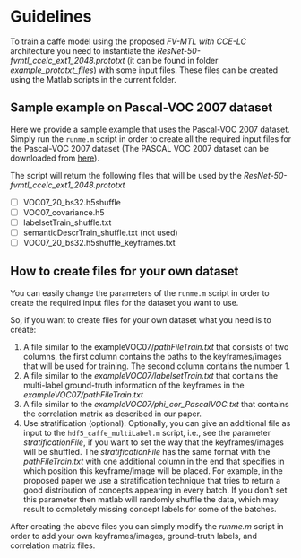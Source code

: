 # Guidelines

To train a caffe model using the proposed *FV-MTL with CCE-LC* architecture you need to instantiate the *ResNet-50-fvmtl_ccelc_ext1_2048.prototxt* (it can be found in folder *example_prototxt_files*) with some input files. These files can be created using the Matlab scripts in the current folder.

## Sample example on Pascal-VOC 2007 dataset

Here we provide a sample example that uses the Pascal-VOC 2007 dataset. Simply run the `runme.m` script in order to create all the required input files for the Pascal-VOC 2007 dataset (The PASCAL VOC 2007 dataset can be downloaded from [here](http://host.robots.ox.ac.uk/pascal/VOC/voc2007/)).

The script will return the following files that will be used by the *ResNet-50-fvmtl_ccelc_ext1_2048.prototxt* 

- [ ] VOC07_20_bs32.h5shuffle
- [ ] VOC07_covariance.h5
- [ ] labelsetTrain_shuffle.txt
- [ ] semanticDescrTrain_shuffle.txt (not used)
- [ ] VOC07_20_bs32.h5shuffle_keyframes.txt

## How to create files for your own dataset

You can easily change the parameters of the `runme.m` script in order to create the required input files for the dataset you want to use.

So, if you want to create files for your own dataset what you need is to create:

1. A file similar to the exampleVOC07/*pathFileTrain.txt* that consists of two columns, the first column contains the paths to the keyframes/images that will be used for training. The second column contains the number 1.
2. A file similar to the *exampleVOC07/labelsetTrain.txt* that contains the multi-label ground-truth information of the keyframes in the *exampleVOC07/pathFileTrain.txt*
3. A file similar to the *exampleVOC07/phi_cor_PascalVOC.txt* that contains the correlation matrix as described in our paper.
4. Use stratification (optional): Optionally, you can give an additional file as input to the `hdf5_caffe_multiLabel.m` script, i.e., see the parameter *stratificationFile*, if you want to set the way that the keyframes/images will be shuffled. The *stratificationFile* has the same format with the  *pathFileTrain.txt* with one additional column in the end that specifies in which position this keyframe/image will be placed. For example, in the proposed paper we use a stratification technique that tries to return a good distribution of concepts appearing in every batch. If you don't set this parameter then matlab will randomly shuffle the data, which may result to completely missing concept labels for some of the batches.

After creating the above files you can simply modify the *runme.m* script in order to add your own keyframes/images, ground-truth labels, and correlation matrix files.